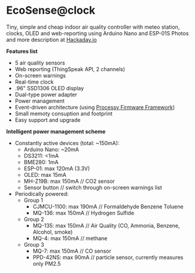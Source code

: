 # EcoSense@clock

Tiny, simple and cheap indoor air quality controller with meteo station, clocks, OLED and web-reporting using Arduino Nano and ESP-01S
Photos and more description at [Hackaday.io](https://hackaday.io/project/183222-ecosenseclock)

**Features list**
- 5 air quality sensors
- Web reporting (ThingSpeak API, 2 channels)
- On-screen warnings
- Real-time clock
- .96" SSD1306 OLED display
- Dual-type power adapter
- Power management
- Event-driven architecture (using [Processy Firmware Framework](https://github.com/jumangee/arduino-nano-taskman))
- Small memoty consuption and footprint
- Easy support and upgrade

**Intelligent power management scheme**

- Constantly active devices (total: ~150mA):
  - Arduino Nano: ~20mA
  - DS3211: <1mA
  - BME280: 1mA
  - ESP-01: max 120mA (3.3V)
  - OLED: max 15mA
  - MH-Z19B: max 150mA    // CO2 sensor
  - Sensor button // switch through on-screen warnings list
- Periodically powered:
  - Group 1
    - CJMCU-1100: max 190mA    // Formaldehyde Benzene Toluene
    - MQ-136: max 150mA        // Hydrogen Sulfide
  - Group 2
    - MQ-135: max 150mA        // Air Quality (CO, Ammonia, Benzene, Alcohol, smoke)
    - MQ-4: max 150mA            // methane
  - Group 3
    - MQ-7: max 150mA         // CO sensor
    - PPD-42NS: max 90mA      // particle sensor, currently measures only PM2.5
